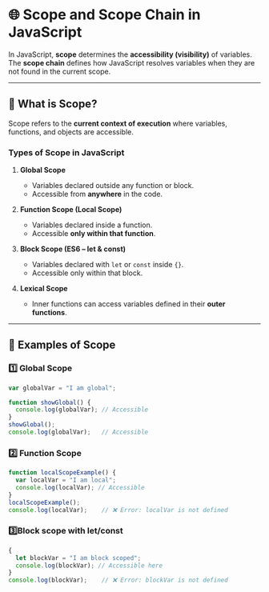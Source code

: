 # 🌐 Scope and Scope Chain in JavaScript  

In JavaScript, **scope** determines the **accessibility (visibility)** of variables.  
The **scope chain** defines how JavaScript resolves variables when they are not found in the current scope.  

---

## 🔹 What is Scope?  

Scope refers to the **current context of execution** where variables, functions, and objects are accessible.  

### Types of Scope in JavaScript  

1. **Global Scope**  
   - Variables declared outside any function or block.  
   - Accessible from **anywhere** in the code.  

2. **Function Scope (Local Scope)**  
   - Variables declared inside a function.  
   - Accessible **only within that function**.  

3. **Block Scope (ES6 – let & const)**  
   - Variables declared with `let` or `const` inside `{}`.  
   - Accessible only within that block.  

4. **Lexical Scope**  
   - Inner functions can access variables defined in their **outer functions**.  

---

## 🔹 Examples of Scope  

### 1️⃣ Global Scope  
```js
var globalVar = "I am global";

function showGlobal() {
  console.log(globalVar); // Accessible
}
showGlobal();
console.log(globalVar);   // Accessible
```
### 2️⃣ Function Scope
```js
function localScopeExample() {
  var localVar = "I am local";
  console.log(localVar); // Accessible
}
localScopeExample();
console.log(localVar);    // ❌ Error: localVar is not defined
```
 ### 3️⃣Block scope with let/const
```js
{
  let blockVar = "I am block scoped";
  console.log(blockVar); // Accessible here
}
console.log(blockVar);    // ❌ Error: blockVar is not defined
```